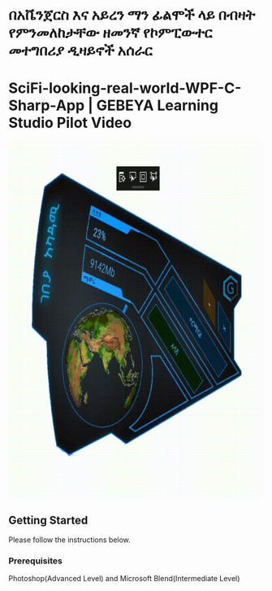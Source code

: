 # በአቬንጀርስ እና አይረን ማን ፊልሞች ላይ በብዛት የምንመለከታቸው ዘመንኛ የኮምፒውተር መተግበሪያ ዲዛይኖች አሰራር
# SciFi-looking-real-world-WPF-C-Sharp-App | GEBEYA Learning Studio Pilot Video

<p align="center">
  <img width="780" height="700" src="https://github.com/DaniDPX/SciFi-looking-real-world-WPF-C-Sharp-App/blob/master/Animated%20Snapshot.gif">
</p>

## Getting Started

Please follow the instructions below.

### Prerequisites

Photoshop(Advanced Level) and Microsoft Blend(Intermediate Level)
